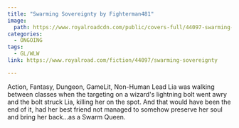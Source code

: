 ```yaml
---
title: "Swarming Sovereignty by Fighterman481"
image:
  path: https://www.royalroadcdn.com/public/covers-full/44097-swarming-sovereignty.jpg
categories:
  - ONGOING
tags:
  - GL/WLW
link: https://www.royalroad.com/fiction/44097/swarming-sovereignty

---
```

Action, Fantasy, Dungeon, GameLit, Non-Human Lead
Lia was walking between classes when the targeting on a wizard's lightning bolt went awry and the bolt struck Lia, killing her on the spot. And that would have been the end of it, had her best friend not managed to somehow preserve her soul and bring her back...as a Swarm Queen.


